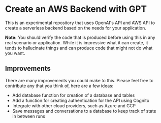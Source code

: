 # Create an AWS Backend with GPT

This is an experimental repository that uses OpenAI's API and AWS API to create a serverless backend based on the needs for your application.

**Note:** You should verify the code that is produced before using this in any real scenario or application. While it is impressive what it can create, it tends to hallucinate things and can produce code that might not do what you want.

## Improvements

There are many improvements you could make to this. Please feel free to contribute any that you think of, here are a few ideas:

- Add database function for creation of a database and tables
- Add a function for creating authentication for the API using Cognito
- Integrate with other cloud providers, such as Azure and GCP
- Save messages and conversations to a database to keep track of state in between runs

